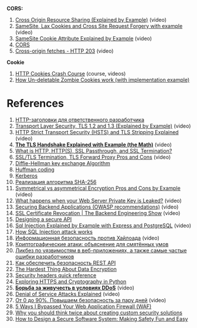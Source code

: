 
**CORS:**
1. [Cross Origin Resource Sharing (Explained by Example)](https://www.youtube.com/watch?v=Ka8vG5miErk&list=PLQnljOFTspQXNP6mQchJVP3S-3oKGEuw9&index=11) (video)
2. [SameSite, Lax Cookies and Cross Site Request Forgery with example](https://www.youtube.com/watch?v=LjP-0d6-5Ew&list=PLQnljOFTspQWKPjGnVgA5oVIhNKJ5mDXg&index=20) (video)
3. [SameSite Cookie Attribute Explained by Example](https://www.youtube.com/watch?v=aUF2QCEudPo&list=PLQnljOFTspQXOkIpdwjsMlVqkIffdqZ2K&index=12) (video)
4. [CORS](https://m.habr.com/ru/company/macloud/blog/553826/)
5. [Cross-origin fetches - HTTP 203](https://www.youtube.com/watch?v=vfAHa5GBLio) (video)

**Cookie**
1. [HTTP Cookies Crash Course](https://www.youtube.com/watch?v=sovAIX4doOE&list=PLQnljOFTspQXaimjxx6uGLJz6lR25abZn) (course, videos)
2. [How Un-deletable Zombie Cookies work (with implementation example)](https://www.youtube.com/watch?v=lq6ZimHh-j4&list=PLQnljOFTspQXOkIpdwjsMlVqkIffdqZ2K&index=42)

# References

1. [HTTP-заголовки для ответственного разработчика](https://habr.com/ru/company/mailru/blog/450816/)
2. [Transport Layer Security, TLS 1.2 and 1.3 (Explained by Example)](https://www.youtube.com/watch?v=AlE5X1NlHgg&list=PLQnljOFTspQXOkIpdwjsMlVqkIffdqZ2K&index=54) (video)
3. [HTTP Strict Transport Security (HSTS) and TLS Stripping Explained](https://www.youtube.com/watch?v=kYhMnw4aJTw&list=PLQnljOFTspQXOkIpdwjsMlVqkIffdqZ2K&index=24) (video)
4. **[The TLS Handshake Explained with Example (the Math)](https://www.youtube.com/watch?v=64geP_LAZ5U&list=PLQnljOFTspQUybacGRk1b_p13dgI-SmcZ&index=33)** (video)
5. [What is HTTP, HTTP(S), SSL Passthrough, and SSL Termination?](https://medium.com/javarevisited/what-is-http-http-s-ssl-passthrough-and-ssl-termination-fc729fe87fed)
6. [SSL/TLS Termination, TLS Forward Proxy Pros and Cons](https://www.youtube.com/watch?v=H0bkLsUe3no&list=PLQnljOFTspQXOkIpdwjsMlVqkIffdqZ2K&index=41) (video)
7. [Diffie-Hellman key exchange Algorithm](https://vishalrana9915.medium.com/diffie-hellman-key-exchange-algorithm-cc91adff9b0f)
8. [Huffman coding](https://vishalrana9915.medium.com/huffman-coding-544d82705b54)
9. [Kerberos](https://medium.com/thedevproject/kerberos-efbbe680624d)
10. [Реализация алгоритма SHA-256](https://habr.com/ru/articles/729260/)
11. [Symmetrical vs asymmetrical Encryption Pros and Cons by Example](https://www.youtube.com/watch?v=Z3FwixsBE94&list=PLQnljOFTspQXOkIpdwjsMlVqkIffdqZ2K&index=56) (video)
12. [What happens when your Web Server Private Key is Leaked?](https://www.youtube.com/watch?v=ckEIQdGJ1tc&list=PLQnljOFTspQUybacGRk1b_p13dgI-SmcZ&index=34) (video)
13. [Securing Backend Applications (OWASP recommendations)](https://www.youtube.com/watch?v=Vc6kWFivQtw&list=PLQnljOFTspQUybacGRk1b_p13dgI-SmcZ&index=37) (video)
14. [SSL Certificate Revocation | The Backend Engineering Show](https://www.youtube.com/watch?v=ZlTjwVYnbLw&list=PLQnljOFTspQUybacGRk1b_p13dgI-SmcZ&index=50) (video)
15. [Designing a secure API](https://dev.to/vaultree/designing-a-secure-api-4059)
16. [Sql Injection Explained by Example with Express and PostgreSQL](https://www.youtube.com/watch?v=Azo9tDUtC9s&list=PLQnljOFTspQXOkIpdwjsMlVqkIffdqZ2K&index=59) (video)
17. [How SQL Injection attack works](https://guicommits.com/how-sql-injection-attack-works-with-examples/)
18. [Информационная безопасность против Хайлоада](https://www.youtube.com/watch?v=6OsSTHImn4s&list=PLH-XmS0lSi_xQtVkWsUMSVUScK_3G_LUP&index=56) (video)
19. [Криптографические атаки: объяснение для смятённых умов](https://habr.com/ru/post/462437/)
20. [Ликбез по уязвимостям в веб-приложениях, а также самые частые ошибки разработчиков](https://habr.com/ru/post/125727/)
21. [Как обеспечить безопасность REST API](https://webdevblog.ru/kak-obespechit-bezopasnost-rest-api/)
22. [The Hardest Thing About Data Encryption](https://developer.okta.com/blog/2019/07/25/the-hardest-thing-about-data-encryption)
23. [Security headers quick reference](https://web.dev/security-headers/)
24. [Exploring HTTPS and Cryptography in Python](https://realpython.com/courses/exploring-https-cryptography/)
25. [**Борьба за живучесть в условиях DDoS**](https://www.youtube.com/watch?v=m-llcu41H0M&list=PLH-XmS0lSi_wRIh4RJjnTGMKaTiQoaGTc&index=47) (video)
26. [Denial of Service Attacks Explained](https://www.youtube.com/watch?v=4I7tPW8of2g&list=PLQnljOFTspQUBSgBXilKhRMJ1ACqr7pTr&index=7) (video)
27. [От 0 до 90%. Повышаем безопасность за пару дней](https://www.youtube.com/watch?v=aXjAxheSyWQ) (video)
28. [5 Ways I Bypassed Your Web Application Firewall (WAF)](https://medium.com/@allypetitt/5-ways-i-bypassed-your-web-application-firewall-waf-43852a43a1c2)
29. [Why you should think twice about creating custom security solutions](https://vvsevolodovich.dev/why-you-should-think-twice-about-creating-custom-security-solutions/)
30. [How to Design a Secure Software System: Making Safety Fun and Easy](https://medium.com/@abhishekranjandev/how-to-design-a-secure-software-system-making-safety-fun-and-easy-962396c34954)


